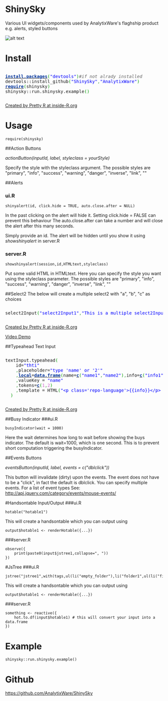 ShinySky
========

Various UI widgets/components used by AnalytixWare's flaghship product e.g. alerts, styled buttons

![alt text](https://github.com/AnalytixWare/ShinySky/blob/master/screenshots/7.png?raw=true "Examples")


# Install
<div style="overflow:auto;"><div class="geshifilter"><pre class="r geshifilter-R" style="font-family:monospace;"><a href="http://inside-r.org/r-doc/utils/install.packages"><span style="color: #003399; font-weight: bold;">install.packages</span></a><span style="color: #009900;">&#40;</span><span style="color: #0000ff;">&quot;devtools&quot;</span><span style="color: #009900;">&#41;</span><span style="color: #666666; font-style: italic;">#if not alrady installed</span>
devtools<span style="">::</span>install_github<span style="color: #009900;">&#40;</span><span style="color: #0000ff;">&quot;ShinySky&quot;</span><span style="color: #339933;">,</span><span style="color: #0000ff;">&quot;AnalytixWare&quot;</span><span style="color: #009900;">&#41;</span>
<a href="http://inside-r.org/r-doc/base/require"><span style="color: #003399; font-weight: bold;">require</span></a><span style="color: #009900;">&#40;</span>shinysky<span style="color: #009900;">&#41;</span>
shinysky<span style="">::</span>run.shinysky.example<span style="color: #009900;">&#40;</span><span style="color: #009900;">&#41;</span></pre></div></div><p><a href="http://www.inside-r.org/pretty-r" title="Created by Pretty R at inside-R.org">Created by Pretty R at inside-R.org</a></p>


# Usage

```
require(shinysky)
```

##Action Buttons

_actionButton(inputId, label, styleclass = yourStyle)_

Specify the style with the  styleclass argument. The possible styles are "primary", "info", "success", "warning", "danger", "inverse", "link", "" 

##Alerts

### ui.R
```
shinyalert(id, click.hide = TRUE, auto.close.after = NULL)
```
In the past clicking on the alert will hide it. Setting click.hide = FALSE can prevent this behaviour
The auto.close.after can take a number and will close the alert after this many seconds.

Simply provide an id. The alert will be hidden until you show it using _showshinyalert_ in server.R

### server.R
```
showshinyalert(session,id,HTMLtext,styleclass)
```

Put some valid HTML in HTMLtext. Here you can specify the style you want using the styleclass parameter. The possible styles are "primary", "info", "success", "warning", "danger", "inverse", "link", "" 

##Select2
The below will create a multiple select2 with "a", "b", "c" as choices
<div style="overflow:auto;"><div class="geshifilter"><pre class="r geshifilter-R" style="font-family:monospace;">select2Input<span style="color: #009900;">&#40;</span><span style="color: #0000ff;">&quot;select2Input1&quot;</span><span style="color: #339933;">,</span><span style="color: #0000ff;">&quot;This is a multiple select2Input&quot;</span><span style="color: #339933;">,</span>choices=<a href="http://inside-r.org/r-doc/base/c"><span style="color: #003399; font-weight: bold;">c</span></a><span style="color: #009900;">&#40;</span><span style="color: #0000ff;">&quot;a&quot;</span><span style="color: #339933;">,</span><span style="color: #0000ff;">&quot;b&quot;</span><span style="color: #339933;">,</span><span style="color: #0000ff;">&quot;c&quot;</span><span style="color: #009900;">&#41;</span><span style="color: #339933;">,</span>selected=<a href="http://inside-r.org/r-doc/base/c"><span style="color: #003399; font-weight: bold;">c</span></a><span style="color: #009900;">&#40;</span><span style="color: #0000ff;">&quot;b&quot;</span><span style="color: #339933;">,</span><span style="color: #0000ff;">&quot;a&quot;</span><span style="color: #009900;">&#41;</span><span style="color: #009900;">&#41;</span></pre></div></div><p><a href="http://www.inside-r.org/pretty-r" title="Created by Pretty R at inside-R.org">Created by Pretty R at inside-R.org</a></p>

<a href="www.youtube.com/embed/9T4F-j76Vf0">Video Demo</a>

##Typeahead Text Input
<div style="overflow:auto;"><div class="geshifilter"><pre class="r geshifilter-R" style="font-family:monospace;">textInput.typeahead<span style="color: #009900;">&#40;</span>
    id=<span style="color: #0000ff;">&quot;thti&quot;</span>
    <span style="color: #339933;">,</span>placeholder=<span style="color: #0000ff;">&quot;type 'name' or '2'&quot;</span>
    <span style="color: #339933;">,</span><a href="http://inside-r.org/r-doc/base/local"><span style="color: #003399; font-weight: bold;">local</span></a>=<a href="http://inside-r.org/r-doc/base/data.frame"><span style="color: #003399; font-weight: bold;">data.frame</span></a><span style="color: #009900;">&#40;</span>name=<a href="http://inside-r.org/r-doc/base/c"><span style="color: #003399; font-weight: bold;">c</span></a><span style="color: #009900;">&#40;</span><span style="color: #0000ff;">&quot;name1&quot;</span><span style="color: #339933;">,</span><span style="color: #0000ff;">&quot;name2&quot;</span><span style="color: #009900;">&#41;</span><span style="color: #339933;">,</span>info=<a href="http://inside-r.org/r-doc/base/c"><span style="color: #003399; font-weight: bold;">c</span></a><span style="color: #009900;">&#40;</span><span style="color: #0000ff;">&quot;info1&quot;</span><span style="color: #339933;">,</span><span style="color: #0000ff;">&quot;info2&quot;</span><span style="color: #009900;">&#41;</span><span style="color: #009900;">&#41;</span>
    <span style="color: #339933;">,</span>valueKey = <span style="color: #0000ff;">&quot;name&quot;</span>
    <span style="color: #339933;">,</span>tokens=<a href="http://inside-r.org/r-doc/base/c"><span style="color: #003399; font-weight: bold;">c</span></a><span style="color: #009900;">&#40;</span><span style="color: #cc66cc;">1</span><span style="color: #339933;">,</span><span style="color: #cc66cc;">2</span><span style="color: #009900;">&#41;</span>
    <span style="color: #339933;">,</span>template = HTML<span style="color: #009900;">&#40;</span><span style="color: #0000ff;">&quot;&lt;p class='repo-language'&gt;{{info}}&lt;/p&gt; &lt;p class='repo-name'&gt;{{name}}&lt;/p&gt; &lt;p class='repo-description'&gt;You need to learn more CSS to customize this further&lt;/p&gt;&quot;</span><span style="color: #009900;">&#41;</span>
  <span style="color: #009900;">&#41;</span></pre></div></div><p><a href="http://www.inside-r.org/pretty-r" title="Created by Pretty R at inside-R.org">Created by Pretty R at inside-R.org</a></p>

##Busy Indicator
###ui.R
```
busyIndicator(wait = 1000)
```

Here the wait determines how long to wait before showing the buys indicator. The default is wait=1000, which is one second. This is to prevent short computation triggering the busyIndicator.

##Events Buttons

_eventsButton(inputId, label, events = c("dblclick"))_

This button will invalidate (dirty) upon the events. The event does not have to be a "click", in fact the default is dblclick. You can specify multiple events. For a list of event types See: http://api.jquery.com/category/events/mouse-events/

#Handsontable Input/Output
###ui.R
```
hotable("hotable1")
```

This will create a handsontable which you can output using 
```
output$hotable1 <- renderHotable({...})
```

###server.R
```
observe({
	print(paste0(input$jstree1,collapse=", "))
})

```
#JsTree
###ui.R
```
jstree("jstree1",with(tags,ul(li("empty_folder"),li("folder1",ul(li("file1"),li("file2"))))))
```

This will create a handsontable which you can output using 
```
output$hotable1 <- renderHotable({...})
```

###server.R
```
something <- reactive({
	hot.to.df(input$hotable1) # this will convert your input into a data.frame
})
```


# Example

```
shinysky::run.shinysky.example()
```



# Github

https://github.com/AnalytixWare/ShinySky

